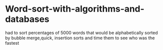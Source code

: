 # Word-sort-with-algorithms-and-databases
had to sort percentages of  5000 words that would be alphabetically sorted by bubble merge,quick, insertion sorts and time them to see who was the fastest
